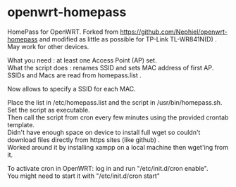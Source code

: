 # openwrt-homepass
HomePass for OpenWRT. Forked from https://github.com/Nephiel/openwrt-homepass
and modified as little as possible for TP-Link TL-WR841N(D) .  
May work for other devices.

What you need : at least one Access Point (AP) set.  
What the script does : renames SSID and sets MAC address of first AP. SSIDs and Macs are read from homepass.list .

Now allows to specify a SSID for each MAC.

Place the list in /etc/homepass.list and the script in /usr/bin/homepass.sh. Set the script as executable.  
Then call the script from cron every few minutes using the provided crontab template.  
Didn't have enough space on device to install full wget so couldn't download files directly from https sites (like github) .  
Worked around it by installing xampp on a local machine then wget'ing from it.

To activate cron in OpenWRT: log in and run "/etc/init.d/cron enable".  
You might need to start it with "/etc/init.d/cron start"
